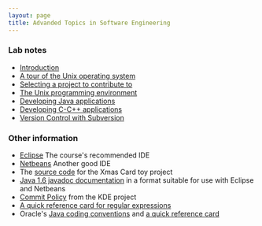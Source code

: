 ```yaml
---
layout: page 
title: Advanded Topics in Software Engineering 
---
```


### Lab notes
* [Introduction](https://drive.google.com/open?id=0B9Rx0uhucsrobTlwR0pEYkk1U0E)
* [A tour of the Unix operating system](https://drive.google.com/open?id=0B9Rx0uhucsroR1VUQXp6VHFGTTA)
* [Selecting a project to contribute to](https://drive.google.com/open?id=0B9Rx0uhucsroVXZuOHpqa2Z4dE0)
* [The Unix programming environment](https://drive.google.com/open?id=0B9Rx0uhucsroVDVWcVIySjh1c2c)
* [Developing Java applications](https://drive.google.com/open?id=0B9Rx0uhucsroSnJpRXBNOFp0OUE)
* [Developing C-C++ applications](https://drive.google.com/open?id=0B9Rx0uhucsroYTY5MWVJMlYwUkk)
* [Version Control with Subversion](https://drive.google.com/open?id=0B9Rx0uhucsroaEtLT2N4MTl6Qlk)

### Other information

* [Eclipse](http://www.eclipse.org) The course's recommended IDE
* [Netbeans](http://www.netbeans.org) Another good IDE
* The [source code](http://istlab.dmst.aueb.gr/~george/labs/isrm/XmasCard.zip) for the Xmas Card toy project
* [Java 1.6 javadoc documentation](http://java.sun.com/javase/6/docs/api/") in a format suitable for use with Eclipse and Netbeans
* [Commit Policy](http://techbase.kde.org/Policies/SVN_Commit_Policy#Think_Twice_before_Committing) from the KDE project
* [A quick reference card for regular expressions](http://www.night-ray.com/regex.pdf)
* Oracle's 
[Java coding conventions](http://java.sun.com/docs/codeconv/html/CodeConvTOC.doc.html) and 
[a quick reference card](https://drive.google.com/open?id=0B9Rx0uhucsroamtKZnhVQjE0ZUk)
